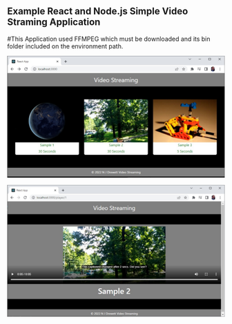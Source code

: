 ## Example React and Node.js Simple Video Straming Application

#This Application used FFMPEG which must be downloaded and its bin folder included on the environment path.


![image](HomeScreen.jpg)

![image](PlayerScreen.jpg)
